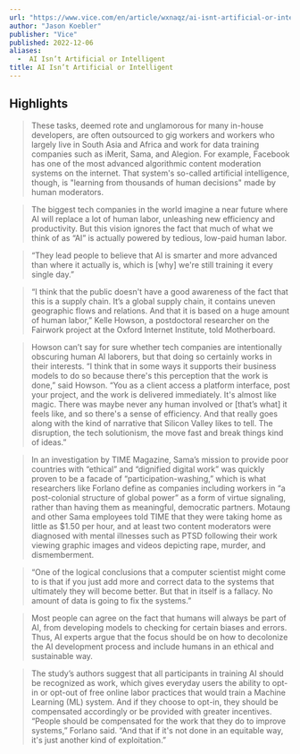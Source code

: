 ```yaml
---
url: "https://www.vice.com/en/article/wxnaqz/ai-isnt-artificial-or-intelligent"
author: "Jason Koebler"
publisher: "Vice"
published: 2022-12-06
aliases:
  -  AI Isn’t Artificial or Intelligent
title: AI Isn’t Artificial or Intelligent
---
```


## Highlights
> These tasks, deemed rote and unglamorous for many in-house developers, are often outsourced to gig workers and workers who largely live in South Asia and Africa and work for data training companies such as iMerit, Sama, and Alegion. For example, Facebook has one of the most advanced algorithmic content moderation systems on the internet. That system's so-called artificial intelligence, though, is "learning from thousands of human decisions" made by human moderators.

> The biggest tech companies in the world imagine a near future where AI will replace a lot of human labor, unleashing new efficiency and productivity. But this vision ignores the fact that much of what we think of as “AI” is actually powered by tedious, low-paid human labor.

> “They lead people to believe that AI is smarter and more advanced than where it actually is, which is [why] we're still training it every single day.”

> “I think that the public doesn't have a good awareness of the fact that this is a supply chain. It’s a global supply chain, it contains uneven geographic flows and relations. And that it is based on a huge amount of human labor,” Kelle Howson, a postdoctoral researcher on the Fairwork project at the Oxford Internet Institute, told Motherboard.

> Howson can’t say for sure whether tech companies are intentionally obscuring human AI laborers, but that doing so certainly works in their interests. “I think that in some ways it supports their business models to do so because there's this perception that the work is done,” said Howson. “You as a client access a platform interface, post your project, and the work is delivered immediately. It's almost like magic. There was maybe never any human involved or [that’s what] it feels like, and so there's a sense of efficiency. And that really goes along with the kind of narrative that Silicon Valley likes to tell. The disruption, the tech solutionism, the move fast and break things kind of ideas.”

> In an investigation by TIME Magazine, Sama’s mission to provide poor countries with “ethical” and “dignified digital work” was quickly proven to be a facade of “participation-washing,” which is what researchers like Forlano define as companies including workers in “a post-colonial structure of global power” as a form of virtue signaling, rather than having them as meaningful, democratic partners. Motaung and other Sama employees told TIME that they were taking home as little as $1.50 per hour, and at least two content moderators were diagnosed with mental illnesses such as PTSD following their work viewing graphic images and videos depicting rape, murder, and dismemberment.

> “One of the logical conclusions that a computer scientist might come to is that if you just add more and correct data to the systems that ultimately they will become better. But that in itself is a fallacy. No amount of data is going to fix the systems.”

> Most people can agree on the fact that humans will always be part of AI, from developing models to checking for certain biases and errors. Thus, AI experts argue that the focus should be on how to decolonize the AI development process and include humans in an ethical and sustainable way.

> The study’s authors suggest that all participants in training AI should be recognized as work, which gives everyday users the ability to opt-in or opt-out of free online labor practices that would train a Machine Learning (ML) system. And if they choose to opt-in, they should be compensated accordingly or be provided with greater incentives. “People should be compensated for the work that they do to improve systems,” Forlano said. “And that if it's not done in an equitable way, it's just another kind of exploitation.”

